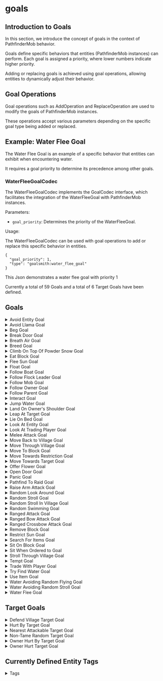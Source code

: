 # goals

## Introduction to Goals

In this section, we introduce the concept of goals in the context of PathfinderMob behavior.

Goals define specific behaviors that entities (PathfinderMob instances) can perform. Each goal is assigned a priority, where lower numbers indicate higher priority.

Adding or replacing goals is achieved using goal operations, allowing entities to dynamically adjust their behavior.

## Goal Operations

Goal operations such as AddOperation and ReplaceOperation are used to modify the goals of PathfinderMob instances.

These operations accept various parameters depending on the specific goal type being added or replaced.

## Example: Water Flee Goal

The Water Flee Goal is an example of a specific behavior that entities can exhibit when encountering water.

It requires a goal priority to determine its precedence among other goals.

### WaterFleeGoalCodec

The WaterFleeGoalCodec implements the GoalCodec interface, which facilitates the integration of the WaterFleeGoal with PathfinderMob instances.

Parameters:

- `goal_priority`: Determines the priority of the WaterFleeGoal.

Usage:

The WaterFleeGoalCodec can be used with goal operations to add or replace this specific behavior in entities.

```
{
  "goal_priority": 1,
  "type": "goalsmith:water_flee_goal"
}
```

This Json demonstrates a water flee goal with priority 1

Currently a total of 59 Goals and a total of 6 Target Goals have been defined.

## Goals

<details>
<summary>Avoid Entity Goal</summary>

The Avoid Entity Goal causes the entity to avoid specific types of entities within a certain distance.

It provides options to define predicates for avoiding and interacting with the avoided entity.

**Entries Needed:**

- `goal_priority`: Priority of the goal. Lower numbers indicate higher priority.
- `entity_class_to_avoid`: Tag key specifying the class of entities to avoid.
- `avoid_predicate`: Predicate determining which entities to avoid.
- `max_distance`: Maximum distance at which the entity will avoid the specified entities.
- `walk_speed_modifier`: Modifier applied to walking speed while avoiding.
- `sprint_speed_modifier`: Modifier applied to sprinting speed while avoiding.
- `predicate_on_avoid_entity`: Predicate determining conditions when the entity interacts with the avoided entity.

**Example of Avoid Entity Goal:**

```
{
  "max_distance": 10.0,
  "walk_speed_modifier": 0.8,
  "sprint_speed_modifier": 0.5,
  "predicate_on_avoid_entity": {
    "type": "goalsmith:no_creative_or_spectator"
  },
  "goal_priority": 1,
  "entity_class_to_avoid": "goalsmith:creeper",
  "avoid_predicate": {
    "type": "goalsmith:true"
  },
  "type": "goalsmith:avoid_entity_goal"
}
```

This example sets up an Avoid Entity Goal with specified parameters to avoid creepers and modify movement speeds.

[Code](https://github.com/Scouter456/Goal_Smith/tree/goal_smith_forge_1.20.1/src/main/java/com/scouter/goalsmith/data/goalcodec/AvoidEntityGoalCodec.java)

</details>

<details>
<summary>Avoid Llama Goal</summary>

The Avoid Llama Goal causes the entity to avoid llamas within a certain distance.

It provides options to modify movement speeds while avoiding llamas.

**Entries Needed:**

- `goal_priority`: Priority of the goal. Lower numbers indicate higher priority.
- `entity_class_to_avoid`: Tag key specifying the class of entities to avoid (llamas in this case).
- `max_distance`: Maximum distance at which the entity will avoid llamas.
- `walk_speed_modifier`: Modifier applied to walking speed while avoiding llamas.
- `sprint_speed_modifier`: Modifier applied to sprinting speed while avoiding llamas.

**Example of Avoid Llama Goal:**

```
{
  "max_distance": 12.0,
  "walk_speed_modifier": 0.75,
  "sprint_speed_modifier": 0.4,
  "goal_priority": 1,
  "entity_class_to_avoid": "goalsmith:llama",
  "type": "goalsmith:avoid_llama_goal"
}
```

This example sets up an Avoid Llama Goal with specified parameters to avoid llamas and modify movement speeds.

[Code](https://github.com/Scouter456/Goal_Smith/tree/goal_smith_forge_1.20.1/src/main/java/com/scouter/goalsmith/data/goalcodec/AvoidLlamaGoalCodec.java)

</details>

<details>
<summary>Beg Goal</summary>

The Beg  Goal causes the entity to beg for a specific type of food item, such as food.

It allows the entity to perform behaviors related to obtaining the specified food item.

**Entries Needed:**

- `goal_priority`: Priority of the goal. Lower numbers indicate higher priority.
- `interesting_food`: Tag key specifying the type of food item to beg for (e.g., fod food tag).
- `look_distance`: Distance at which the entity will look for the specified food item.

**Example of Beg Goal:**

```
{
  "goal_priority": 1,
  "interesting_food": "minecraft:fox_food",
  "look_distance": 10.0,
  "type": "goalsmith:beg_goal"
}
```

This example sets up a Beg Goal with specified parameters to beg for fox food.

[Code](https://github.com/Scouter456/Goal_Smith/tree/goal_smith_forge_1.20.1/src/main/java/com/scouter/goalsmith/data/goalcodec/BegGoalCodec.java)

</details>

<details>
<summary>Break Door Goal</summary>

The Break Door Goal causes the entity to attempt to break doors within a specified time frame under certain conditions.

It checks the difficulty level before attempting to break the door.

**Entries Needed:**

- `goal_priority`: Priority of the goal. Lower numbers indicate higher priority.
- `door_break_time`: Time in ticks it takes for the entity to break a door.
- `difficulty_predicate`: Predicate that defines under which difficulty levels the entity will attempt to break doors.

**Example of Break Door Goal:**

```
{
  "goal_priority": 1,
  "door_break_time": 100,
  "difficulty_predicate": {
    "type": "goalsmith:true"
  },
  "type": "goalsmith:break_door_goal"
}
```

This example sets up a Break Door Goal with specified parameters to break doors.

[Code](https://github.com/Scouter456/Goal_Smith/tree/goal_smith_forge_1.20.1/src/main/java/com/scouter/goalsmith/data/goalcodec/BreakDoorGoalCodec.java)

</details>

<details>
<summary>Breath Air Goal</summary>

The Breath Air Goal allows the entity to prioritize breathing air, typically used by aquatic mobs to surface and replenish their air.

**Entries Needed:**

- `goal_priority`: Priority of the goal. Lower numbers indicate higher priority.

**Example of Breath Air Goal:**

```
{
  "goal_priority": 1,
  "type": "goalsmith:breath_air_goal"
}
```

This example sets up a Breath Air Goal with a specified priority for an aquatic mob to surface and breathe.

[Code](https://github.com/Scouter456/Goal_Smith/tree/goal_smith_forge_1.20.1/src/main/java/com/scouter/goalsmith/data/goalcodec/BreathAirGoalCodec.java)

</details>

<details>
<summary>Breed Goal</summary>

The Breed Goal allows animals to prioritize finding a suitable partner for breeding.

**Entries Needed:**

- `goal_priority`: Priority of the goal. Lower numbers indicate higher priority.
- `possible_partner`: Tag key representing the type of entity that can be a breeding partner.
- `speed_modifier`: Speed modifier for movement towards the breeding partner.

**Example of Breed Goal:**

```
{
  "goal_priority": 1,
  "possible_partner": "goalsmith:cow",
  "speed_modifier": 1.2,
  "type": "goalsmith:breed_goal"
}
```

This example sets up a Breed Goal with a specified priority for an animal to find a suitable partner, based on the animal in the tag.

[Code](https://github.com/Scouter456/Goal_Smith/tree/goal_smith_forge_1.20.1/src/main/java/com/scouter/goalsmith/data/goalcodec/BreedGoalCodec.java)

</details>

<details>
<summary>Climb On Top Of Powder Snow Goal</summary>

The Climb On Top Of Powder Snow Goal allows a mob to prioritize climbing on top of powder snow blocks.

**Entry Needed:**

- `goal_priority`: Priority of the goal. Lower numbers indicate higher priority.

**Example of Climb On Top Of Powder Snow Goal:**

```
{
  "goal_priority": 2,
  "type": "goalsmith:climb_on_top_of_powder_snow_goal"
}
```

This example sets up a Climb On Top Of Powder Snow Goal with a specified priority.

[Code](https://github.com/Scouter456/Goal_Smith/tree/goal_smith_forge_1.20.1/src/main/java/com/scouter/goalsmith/data/goalcodec/ClimbOnTopOfPowderSnowGoalCodec.java)

</details>

<details>
<summary>Eat Block Goal</summary>

The Eat Block Goal allows a mob, such as a sheep, to prioritize eating a specific block, typically grass blocks.

**Entry Needed:**

- `goal_priority`: Priority of the goal. Lower numbers indicate higher priority.

**Example of Eat Block Goal:**

```
{
  "goal_priority": 3,
  "type": "goalsmith:eat_block_goal"
}
```

This example sets up an Eat Block Goal with a specified priority, commonly used for sheep to eat grass blocks.

[Code](https://github.com/Scouter456/Goal_Smith/tree/goal_smith_forge_1.20.1/src/main/java/com/scouter/goalsmith/data/goalcodec/EatBlockGoalCodec.java)

</details>

<details>
<summary>Flee Sun Goal</summary>

The Flee Sun Goal allows a mob to prioritize fleeing from sunlight, adjusting its movement speed based on the provided speed modifier.

**Entry Needed:**

- `goal_priority`: Priority of the goal. Lower numbers indicate higher priority.
- `speed_modifier`: Modifier to adjust the movement speed of the mob when fleeing from sunlight.

**Example of Flee Sun Goal:**

```
{
  "goal_priority": 4,
  "speed_modifier": -0.5,
  "type": "goalsmith:flee_sun_goal"
}
```

This example sets up a Flee Sun Goal with a specified priority and speed modifier, enabling mobs to prioritize avoiding sunlight.

[Code](https://github.com/Scouter456/Goal_Smith/tree/goal_smith_forge_1.20.1/src/main/java/com/scouter/goalsmith/data/goalcodec/FleeSunGoalCodec.java)

</details>

<details>
<summary>Float Goal</summary>

The Float Goal allows a mob to prioritize floating in water.

**Entry Needed:**

- `goal_priority`: Priority of the goal. Lower numbers indicate higher priority.

**Example of Float Goal:**

```
{
  "goal_priority": 3,
  "type": "goalsmith:float_goal"
}
```

This example sets up a Float Goal with a specified priority, enabling mobs to prioritize floating in water.

[Code](https://github.com/Scouter456/Goal_Smith/tree/goal_smith_forge_1.20.1/src/main/java/com/scouter/goalsmith/data/goalcodec/FloatGoalCodec.java)

</details>

<details>
<summary>Follow Boat Goal</summary>

The Follow Boat Goal enables a mob to prioritize following a boat.

**Entry Needed:**

- `goal_priority`: Priority of the goal. Lower numbers indicate higher priority.

**Example of Follow Boat Goal:**

```
{
  "goal_priority": 4,
  "type": "goalsmith:follow_boat_goal"
}
```

This example sets up a Follow Boat Goal with a specified priority, enabling mobs to prioritize following a boat.

[Code](https://github.com/Scouter456/Goal_Smith/tree/goal_smith_forge_1.20.1/src/main/java/com/scouter/goalsmith/data/goalcodec/FollowBoatGoalCodec.java)

</details>

<details>
<summary>Follow Flock Leader Goal</summary>

The Follow Flock Leader Goal enables a mob to prioritize following the leader of a flock, specifically designed for AbstractSchoolingFish.

**Entry Needed:**

- `goal_priority`: Priority of the goal. Lower numbers indicate higher priority.

**Example of Follow Flock Leader Goal:**

```
{
  "goal_priority": 5,
  "type": "goalsmith:follow_flock_leader_goal"
}
```

This example sets up a Follow Flock Leader Goal with a specified priority, enabling mobs, specifically AbstractSchoolingFish, to prioritize following the flock leader.

[Code](https://github.com/Scouter456/Goal_Smith/tree/goal_smith_forge_1.20.1/src/main/java/com/scouter/goalsmith/data/goalcodec/FollowFlockLeaderGoalCodec.java)

</details>

<details>
<summary>Follow Mob Goal</summary>

The Follow Mob Goal allows a mob to follow another mob within a specified area.

**Entry Needed:**

- `goal_priority`: Priority of the goal. Lower numbers indicate higher priority.
- `speed_modifier`: Speed modifier for following.
- `stop_distance`: Distance at which the mob stops following.
- `area_size`: Size of the area within which the mob follows.

**Example of Follow Mob Goal:**

```
{
  "goal_priority": 5,
  "speed_modifier": 1.2,
  "stop_distance": 8.0,
  "area_size": 10.0,
  "type": "goalsmith:follow_mob_goal"
}
```

This example sets up a Follow Mob Goal with a specified priority, speed modifier, stop distance, and area size, allowing mobs to follow another mob within a defined area.

[Code](https://github.com/Scouter456/Goal_Smith/tree/goal_smith_forge_1.20.1/src/main/java/com/scouter/goalsmith/data/goalcodec/FollowMobGoalCodec.java)

</details>

<details>
<summary>Follow Owner Goal</summary>

The Follow Owner Goal allows a tamable animal to follow its owner within specified distances and conditions.

**Entry Needed:**

- `goal_priority`: Priority of the goal. Lower numbers indicate higher priority.
- `speed_modifier`: Speed modifier for following.
- `start_distance`: Distance at which the following starts.
- `stop_distance`: Distance at which the mob stops following.
- `can_fly` (optional, default: false): Whether the mob can fly to follow the owner.

**Example of Follow Owner Goal:**

```
{
  "start_distance": 5.0,
  "stop_distance": 10.0,
  "can_fly": false,
  "goal_priority": 5,
  "speed_modifier": 1.2,
  "type": "goalsmith:follow_owner_goal"
}
```

This example sets up a Follow Owner Goal with a specified priority, speed modifier, start distance, stop distance, and flying capability, allowing tamable animals to follow their owner.

[Code](https://github.com/Scouter456/Goal_Smith/tree/goal_smith_forge_1.20.1/src/main/java/com/scouter/goalsmith/data/goalcodec/FollowOwnerGoalCodec.java)

</details>

<details>
<summary>Follow Parent Goal</summary>

The Follow Parent Goal allows an animal to follow its parent with a specified speed modifier.

**Entry Needed:**

- `goal_priority`: Priority of the goal. Lower numbers indicate higher priority.
- `speed_modifier`: Speed modifier for following.

**Example of Follow Parent Goal:**

```
{
  "goal_priority": 5,
  "speed_modifier": 1.5,
  "type": "goalsmith:follow_parent_goal"
}
```

This example sets up a Follow Parent Goal with a specified priority and speed modifier, allowing an animal to follow its parent.

[Code](https://github.com/Scouter456/Goal_Smith/tree/goal_smith_forge_1.20.1/src/main/java/com/scouter/goalsmith/data/goalcodec/FollowParentGoalCodec.java)

</details>

<details>
<summary>Interact Goal</summary>

The Interact Goal allows a mob to interact with entities of a specific type within a certain distance and with defined probabilities.

**Entry Needed:**

- `goal_priority`: Priority of the goal. Lower numbers indicate higher priority.
- `look_at_type`: Type of entity to interact with.
- `look_distance`: Maximum distance at which interaction can occur.
- `probability` (Optional, default: 0.02): Probability of initiating interaction.
- `only_horizontal` (Optional, default: false): Whether to restrict interaction to horizontal directions.

**Example of Interact Goal:**

```
{
  "look_distance": 10.0,
  "probability": 0.05,
  "only_horizontal": true,
  "goal_priority": 5,
  "look_at_type": "goalsmith:player",
  "type": "goalsmith:interact_goal"
}
```

This example sets up an Interact Goal with a specified priority, entity type to look at, look distance, probability, and only horizontal flag.

[Code](https://github.com/Scouter456/Goal_Smith/tree/goal_smith_forge_1.20.1/src/main/java/com/scouter/goalsmith/data/goalcodec/InteractGoalCodec.java)

</details>

<details>
<summary>Jump Water Goal</summary>

The Jump Water Goal enables a mob to jump out of water at defined intervals.

**Entry Needed:**

- `goal_priority`: Priority of the goal. Lower numbers indicate higher priority.
- `interval`: Interval in ticks between each jump out of water.

**Example of Jump Water Goal:**

```
{
  "goal_priority": 5,
  "interval": 40,
  "type": "goalsmith:jump_water_goal"
}
```

This example sets up a Jump Water Goal with a specified priority and interval, allowing the mob to jump out of water periodically.

[Code](https://github.com/Scouter456/Goal_Smith/tree/goal_smith_forge_1.20.1/src/main/java/com/scouter/goalsmith/data/goalcodec/JumpWaterGoalCodec.java)

</details>

<details>
<summary>Land On Owner's Shoulder Goal</summary>

The Land On Owner's Shoulder Goal allows a mob, specifically a ShoulderRidingEntity, to attempt to land on its owner's shoulder.

**Entry Needed:**

- `goal_priority`: Priority of the goal. Lower numbers indicate higher priority.

**Example of Land On Owner's Shoulder Goal:**

```
{
  "goal_priority": 5,
  "type": "goalsmith:land_on_owners_shoulders_goal"
}
```

This example sets up a Land On Owner's Shoulder Goal with a specified priority, enabling a mob that implements ShoulderRidingEntity to attempt to land on its owner's shoulder.

[Code](https://github.com/Scouter456/Goal_Smith/tree/goal_smith_forge_1.20.1/src/main/java/com/scouter/goalsmith/data/goalcodec/LandOnOwnersShoulderGoalCodec.java)

</details>

<details>
<summary>Leap At Target Goal</summary>

The Leap At Target Goal allows a mob to leap towards a specific target position with a defined vertical movement.

**Entry Needed:**

- `goal_priority`: Priority of the goal. Lower numbers indicate higher priority.
- `yd`: Vertical movement distance (Y-axis).

**Example of Leap At Target Goal:**

```
{
  "goal_priority": 3,
  "y_movement": 1.5,
  "type": "goalsmith:leap_at_target_goal"
}
```

This example sets up a Leap At Target Goal with a specified priority and vertical movement distance, enabling a mob to leap towards a target position.

[Code](https://github.com/Scouter456/Goal_Smith/tree/goal_smith_forge_1.20.1/src/main/java/com/scouter/goalsmith/data/goalcodec/LeapAtTargetGoalCodec.java)

</details>

<details>
<summary>Lie On Bed Goal</summary>

The Lie On Bed Goal enables a tamable animal to lie on a bed with specified behavior parameters.

**Entry Needed:**

- `goal_priority`: Priority of the goal. Lower numbers indicate higher priority.
- `speed_modifier`: Speed modifier applied while lying on the bed.
- `search_range`: Range within which the bed should be searched for.

**Example of Lie On Bed Goal:**

```
{
  "goal_priority": 2,
  "speed_modifier": 0.5,
  "search_range": 5,
  "type": "goalsmith:lie_on_bed_goal"
}
```

This example sets up a Lie On Bed Goal with specified priority, speed modifier, and search range, allowing a tamable animal to lie on a bed with defined behavior.

[Code](https://github.com/Scouter456/Goal_Smith/tree/goal_smith_forge_1.20.1/src/main/java/com/scouter/goalsmith/data/goalcodec/LieOnBedGoalCodec.java)

</details>

<details>
<summary>Look At Entity Goal</summary>

The Look At Entity Goal enables a mob to look at entities of a specific type within a certain distance with defined behavior parameters.

**Entry Needed:**

- `goal_priority`: Priority of the goal. Lower numbers indicate higher priority.
- `look_at_type`: Type of entity to look at, defined using a tag key.
- `look_distance`: Maximum distance at which the entity will look at the target entity.
- `probability`: (Optional) Probability of performing this goal.
- `only_horizontal`: (Optional) Whether the entity should look only horizontally at the target.

**Example of Look At Entity Goal:**

```
{
  "look_distance": 10.0,
  "probability": 0.05,
  "only_horizontal": false,
  "goal_priority": 3,
  "look_at_type": "goalsmith:player",
  "type": "goalsmith:look_at_entity_goal"
}
```

This example sets up a Look At Entity Goal with specified priority, entity type to look at, look distance, probability, and horizontal-only behavior, enabling a mob to perform actions based on the specified parameters.

[Code](https://github.com/Scouter456/Goal_Smith/tree/goal_smith_forge_1.20.1/src/main/java/com/scouter/goalsmith/data/goalcodec/LookAtEntityGoalCodec.java)

</details>

<details>
<summary>Look At Trading Player Goal</summary>

The Look At Trading Player Goal enables a villager to look at a trading player within a specified maximum distance.

**Entry Needed:**

- `goal_priority`: Priority of the goal. Lower numbers indicate higher priority.
- `max_distance`: Maximum distance at which the villager will look at the trading player.

**Example of Look At Trading Player Goal:**

```
{
  "goal_priority": 2,
  "max_distance": 12.0,
  "type": "goalsmith:look_at_trading_player_goal"
}
```

This example sets up a Look At Trading Player Goal with specified priority and maximum distance, allowing a villager to interact with a trading player within a defined range.

[Code](https://github.com/Scouter456/Goal_Smith/tree/goal_smith_forge_1.20.1/src/main/java/com/scouter/goalsmith/data/goalcodec/LookAtTradingPlayerGoalCodec.java)

</details>

<details>
<summary>Melee Attack Goal</summary>

The Melee Attack Goal allows a mob to perform melee attacks on a target, with options to modify speed and behavior when the target is not visible.

**Entry Needed:**

- `goal_priority`: Priority of the goal. Lower numbers indicate higher priority.
- `speed_modifier`: Modifier affecting the speed of melee attacks.
- `following_target_even_if_not_seen`: Boolean indicating whether the mob should continue following the target even when not visible.

**Example of Melee Attack Goal:**

```
{
  "goal_priority": 1,
  "speed_modifier": 1.2,
  "following_target_even_if_not_seen": true,
  "type": "goalsmith:melee_attack_goal"
}
```

This example sets up a Melee Attack Goal with specified priority, speed modifier, and behavior regarding target visibility, allowing a mob to perform melee attacks.

[Code](https://github.com/Scouter456/Goal_Smith/tree/goal_smith_forge_1.20.1/src/main/java/com/scouter/goalsmith/data/goalcodec/MeleeAttackGoalCodec.java)

</details>

<details>
<summary>Move Back to Village Goal</summary>

The Move Back to Village Goal instructs a mob to return to its village, with options to modify movement speed and check for idle time.

**Parameters Needed:**

- `goal_priority`: Priority of the goal. Lower numbers indicate higher priority.
- `speed_modifier`: Modifier affecting the speed of movement back to the village.
- `check_no_action_time`: Boolean indicating whether to check for idle time before moving back.

**Example of Move Back to Village Goal:**

```
{
  "goal_priority": 1,
  "speed_modifier": 1.5,
  "check_no_action_time": true,
  "type": "goalsmith:move_back_to_village_goal"
}
```

This example sets up a Move Back to Village Goal with specified priority, speed modifier, and behavior regarding checking idle time before returning.

[Code](https://github.com/Scouter456/Goal_Smith/tree/goal_smith_forge_1.20.1/src/main/java/com/scouter/goalsmith/data/goalcodec/MoveBackToVillageGoalCodec.java)

</details>

<details>
<summary>Move Through Village Goal</summary>

The Move Through Village Goal directs a mob to move through a village environment, with options to modify movement speed, restrict to nighttime, and interact with doors.

**Parameters Needed:**

- `goal_priority`: Priority of the goal. Lower numbers indicate higher priority.
- `speed_modifier`: Modifier affecting the speed of movement through the village.
- `only_at_night`: Boolean indicating whether the goal should be active only during nighttime.
- `distance_to_poi`: Distance to Points of Interest (POIs) within the village.
- `can_deal_with_doors`: Boolean indicating whether the mob can interact with doors.

**Example of Move Through Village Goal:**

```
{
  "only_at_night": true,
  "distance_to_poi": 5,
  "can_deal_with_doors": true,
  "goal_priority": 1,
  "speed_modifier": 1.2,
  "type": "goalsmith:move_through_village_goal"
}
```

This example sets up a Move Through Village Goal with specified parameters, adjusting movement speed, restricting to nighttime, setting a distance to POI, and allowing interaction with doors.

[Code](https://github.com/Scouter456/Goal_Smith/tree/goal_smith_forge_1.20.1/src/main/java/com/scouter/goalsmith/data/goalcodec/MoveThroughVillageGoalCodec.java)

</details>

<details>
<summary>Move To Block Goal</summary>

The Move To Block Goal directs a mob to move towards a specific block type within a defined search range, both horizontally and vertically if specified.

**Parameters Needed:**

- `goal_priority`: Priority of the goal. Lower numbers indicate higher priority.
- `block`: Type of block that the mob should move towards. Specified as TagKey
- `speed_modifier`: Modifier affecting the speed of movement towards the block.
- `search_range`: Horizontal distance within which to search for the specified block.
- `vertical_search_range`: Optional vertical distance within which to search for the specified block. Defaults to 1 if not provided.

**Example of Move To Block Goal:**

```
{
  "speed_modifier": 1.2,
  "search_range": 5,
  "vertical_search_range": 2,
  "goal_priority": 1,
  "block": "minecraft:sniffer_diggable_block",
  "type": "goalsmith:move_to_block_goal"
}
```

This example sets up a Move To Block Goal with specified parameters, directing a mob to move towards stone blocks within a certain range.

[Code](https://github.com/Scouter456/Goal_Smith/tree/goal_smith_forge_1.20.1/src/main/java/com/scouter/goalsmith/data/goalcodec/MoveToBlockGoalCodec.java)

</details>

<details>
<summary>Move Towards Restriction Goal</summary>

The Move Towards Restriction Goal instructs a mob to move towards a restricted area, typically defined within the mob's navigation constraints.

**Parameters Needed:**

- `goal_priority`: Priority of the goal. Lower numbers indicate higher priority.
- `speed_modifier`: Modifier affecting the speed of movement towards the restricted area.

**Example of Move Towards Restriction Goal:**

```
{
  "goal_priority": 1,
  "speed_modifier": 1.2,
  "type": "goalsmith:move_towards_restriction_goal"
}
```

This example sets up a Move Towards Restriction Goal with specified parameters, directing a mob to move towards a restricted area defined by its navigation constraints.

[Code](https://github.com/Scouter456/Goal_Smith/tree/goal_smith_forge_1.20.1/src/main/java/com/scouter/goalsmith/data/goalcodec/MoveTowardsRestrictionGoalCodec.java)

</details>

<details>
<summary>Move Towards Target Goal</summary>

The Move Towards Target Goal instructs a mob to move to its target within a defined distance radius.

**Parameters Needed:**

- `goal_priority`: Priority of the goal. Lower numbers indicate higher priority.
- `speed_modifier`: Modifier affecting the speed of movement towards the target.
- `within`: Maximum distance radius within which the mob will attempt to move towards the target.

**Example of Move Towards Target Goal:**

```
{
  "goal_priority": 1,
  "speed_modifier": 1.2,
  "distance_radius": 10.0,
  "type": "goalsmith:move_towards_target_goal"
}
```

This example sets up a Move Towards Target Goal with specified parameters, directing a mob to move towards a target within a defined distance radius.

[Code](https://github.com/Scouter456/Goal_Smith/tree/goal_smith_forge_1.20.1/src/main/java/com/scouter/goalsmith/data/goalcodec/MoveTowardsTargetGoalCodec.java)

</details>

<details>
<summary>Offer Flower Goal</summary>

The Offer Flower Goal instructs a mob to offer a flower to another entity.

**Parameters Needed:**

- `goal_priority`: Priority of the goal. Lower numbers indicate higher priority.

**Example of Offer Flower Goal:**

```
{
  "goal_priority": 1,
  "type": "goalsmith:offer_flower_goal"
}
```

This example sets up an Offer Flower Goal with a specified goal priority, instructing a mob to offer a flower to another entity.

[Code](https://github.com/Scouter456/Goal_Smith/tree/goal_smith_forge_1.20.1/src/main/java/com/scouter/goalsmith/data/goalcodec/OfferFlowerGoalCodec.java)

</details>

<details>
<summary>Open Door Goal</summary>

The Open Door Goal instructs a mob to open or close a door.

**Parameters Needed:**

- `goal_priority`: Priority of the goal. Lower numbers indicate higher priority.
- `close_door`: Boolean flag indicating whether to close the door (`true`) or open it (`false`).

**Example of Open Door Goal:**

```
{
  "goal_priority": 1,
  "close_door": false,
  "type": "goalsmith:open_door_goal"
}
```

This example sets up an Open Door Goal with a specified goal priority and determines whether to open or close the door.

[Code](https://github.com/Scouter456/Goal_Smith/tree/goal_smith_forge_1.20.1/src/main/java/com/scouter/goalsmith/data/goalcodec/OpenDoorGoalCodec.java)

</details>

<details>
<summary>Panic Goal</summary>

The Panic Goal causes a mob to enter a panic state under specific conditions.

**Parameters Needed:**

- `goal_priority`: Priority of the goal. Lower numbers indicate higher priority.
- `speed_modifier`: Modifier for movement speed during panic.
- `panic_predicate`: Predicate determining when the mob should panic. Default value includes checks for being attacked or freezing.

**Example of Panic Goal:**

```
{
  "goal_priority": 1,
  "speed_modifier": 1.2,
  "panic_predicate": {
    "predicate_1": {
      "predicate_1": {
        "predicate": {
          "type": "goalsmith:last_hurt_by_mob_is_null"
        },
        "type": "goalsmith:negate"
      },
      "predicate_2": {
        "type": "goalsmith:is_freezing"
      },
      "type": "goalsmith:or"
    },
    "predicate_2": {
      "type": "goalsmith:is_on_fire"
    },
    "type": "goalsmith:or"
  },
  "type": "goalsmith:panic_goal"
}
```

This example sets up a Panic Goal with a specified goal priority, speed modifier, and panic predicate.

**Default Value for Panic Predicate:**

The default panic predicate includes checks for whether the mob has been attacked, is freezing, or is on fire.

[Code](https://github.com/Scouter456/Goal_Smith/tree/goal_smith_forge_1.20.1/src/main/java/com/scouter/goalsmith/data/goalcodec/PanicGoalCodec.java)

</details>

<details>
<summary>Pathfind To Raid Goal</summary>

The Pathfind To Raid Goal directs a mob to pathfind towards a raid event.

**Parameters Needed:**

- `goal_priority`: Priority of the goal. Lower numbers indicate higher priority.

**Example of Pathfind To Raid Goal:**

```
{
  "goal_priority": 1,
  "type": "goalsmith:pathfind_to_raid_goal"
}
```

This example sets up a Pathfind To Raid Goal with a specified goal priority.

[Code](https://github.com/Scouter456/Goal_Smith/tree/goal_smith_forge_1.20.1/src/main/java/com/scouter/goalsmith/data/goalcodec/PathfindToRaidGoalCodec.java)

</details>

<details>
<summary>Raise Arm Attack Goal</summary>

The Raise Arm Attack Goal directs an entity to raise its arm and attack.

**Parameters Needed:**

- `goal_priority`: Priority of the goal. Lower numbers indicate higher priority.
- `speed_modifier`: Modifier for the speed of the attack.
- `following_target_even_if_not_seen`: Whether the zombie will continue following the target even if not seen.

**Example of Raise Arm Attack Goal:**

```
{
  "goal_priority": 1,
  "speed_modifier": 1.2,
  "following_target_even_if_not_seen": true,
  "type": "goalsmith:raise_arm_attack_goal"
}
```

This example sets up a Raise Arm Attack Goal for a zombie with specified parameters.

**Used by:** Zombie, also known as ZombieAttackGoal

[Code](https://github.com/Scouter456/Goal_Smith/tree/goal_smith_forge_1.20.1/src/main/java/com/scouter/goalsmith/data/goalcodec/RaiseArmAttackGoalCodec.java)

</details>

<details>
<summary>Random Look Around Goal</summary>

The Random Look Around Goal causes a mob to randomly look around.

**Parameters Needed:**

- `goal_priority`: Priority of the goal. Lower numbers indicate higher priority.

**Example of Random Look Around Goal:**

```
{
  "goal_priority": 1,
  "type": "goalsmith:random_look_around_goal"
}
```

This example sets up a Random Look Around Goal for a mob with the specified goal priority.

[Code](https://github.com/Scouter456/Goal_Smith/tree/goal_smith_forge_1.20.1/src/main/java/com/scouter/goalsmith/data/goalcodec/RandomLookAroundGoalCodec.java)

</details>

<details>
<summary>Random Stroll Goal</summary>

The Random Stroll Goal causes a mob to randomly wander around.

**Parameters Needed:**

- `goal_priority`: Priority of the goal. Lower numbers indicate higher priority.
- `speed_modifier` (Optional): Speed modifier for the stroll. Defaults to `1.0D` if not specified.
- `interval` (Optional): Interval in ticks between strolls. Defaults to `120` if not specified.
- `check_no_action_time` (Optional): Whether to check for no action time. Defaults to `true` if not specified.

**Example of Random Stroll Goal:**

```
{
  "goal_priority": 1,
  "speed_modifier": 1.2,
  "interval": 40,
  "check_no_action_time": true,
  "type": "goalsmith:random_stroll_goal"
}
```

This example sets up a Random Stroll Goal with specified parameters for a mob.

[Code](https://github.com/Scouter456/Goal_Smith/tree/goal_smith_forge_1.20.1/src/main/java/com/scouter/goalsmith/data/goalcodec/RandomStrollGoalCodec.java)

</details>

<details>
<summary>Random Stroll In Village Goal</summary>

The Random Stroll In Village Goal causes a mob to randomly wander around within the village boundaries.

**Parameters Needed:**

- `goal_priority`: Priority of the goal. Lower numbers indicate higher priority.
- `speed_modifier`: Speed modifier for the stroll. Adjusts the speed at which the mob moves. Defaults to `1.0D` if not specified.

**Example of Random Stroll In Village Goal:**

```
{
  "goal_priority": 1,
  "speed_modifier": 1.2,
  "type": "goalsmith:random_stroll_in_village_goal"
}
```

This example sets up a Random Stroll In Village Goal with specified parameters for a mob.

[Code](https://github.com/Scouter456/Goal_Smith/tree/goal_smith_forge_1.20.1/src/main/java/com/scouter/goalsmith/data/goalcodec/RandomStrollInVillageGoalCodec.java)

</details>

<details>
<summary>Random Swimming Goal</summary>

The Random Swimming Goal causes a mob to swim randomly around its environment.

**Parameters Needed:**

- `goal_priority`: Priority of the goal. Lower numbers indicate higher priority.
- `speed_modifier` (Optional): Speed modifier for the swimming. Defaults to `1.0D` if not specified.
- `interval` (Optional): Interval in ticks between swimming actions. Defaults to `120` if not specified.

**Example of Random Swimming Goal:**

```
{
  "goal_priority": 1,
  "speed_modifier": 1.2,
  "interval": 40,
  "type": "goalsmith:random_swimming_goal"
}
```

This example sets up a Random Swimming Goal with specified parameters for a mob.

[Code](https://github.com/Scouter456/Goal_Smith/tree/goal_smith_forge_1.20.1/src/main/java/com/scouter/goalsmith/data/goalcodec/RandomSwimmingGoalCodec.java)

</details>

<details>
<summary>Ranged Attack Goal</summary>

The Ranged Attack Goal enables a mob to perform ranged attacks with specified parameters for speed, attack intervals, and attack radius.

**Parameters Needed:**

- `goal_priority`: Priority of the goal. Lower numbers indicate higher priority.
- `speed_modifier`: Speed modifier during the attack.
- `attack_interval_min`: Minimum interval in ticks between attacks.
- `attack_interval_max`: Maximum interval in ticks between attacks.
- `attack_radius`: The radius within which the mob can attack.

**Example of Ranged Attack Goal:**

```
{
  "attack_interval_min": 20,
  "attack_interval_max": 40,
  "attack_radius": 15.0,
  "goal_priority": 1,
  "speed_modifier": 1.2,
  "type": "goalsmith:ranged_attack_goal"
}
```

This example sets up a Ranged Attack Goal with specified parameters for a mob.

**Used by:** Mobs that implement the `RangedAttackMob` interface

[Code](https://github.com/Scouter456/Goal_Smith/tree/goal_smith_forge_1.20.1/src/main/java/com/scouter/goalsmith/data/goalcodec/RangedAttackGoalCodec.java)

</details>

<details>
<summary>Ranged Bow Attack Goal</summary>

The Ranged Bow Attack Goal enables a mob to perform ranged bow attacks with specified parameters for speed, attack interval, and attack radius.

**Parameters Needed:**

- `goal_priority`: Priority of the goal. Lower numbers indicate higher priority.
- `speed_modifier`: Speed modifier during the attack.
- `attack_interval_min`: Minimum interval in ticks between attacks.
- `attack_radius`: The radius within which the mob can attack.

**Example of Ranged Bow Attack Goal:**

```
{
  "goal_priority": 1,
  "speed_modifier": 1.2,
  "attack_interval_min": 20,
  "attack_radius": 15.0,
  "type": "goalsmith:ranged_bow_attack_goal"
}
```

This example sets up a Ranged Bow Attack Goal with specified parameters for a mob.

**Used by:** Mobs that implement both the `Mob` and `RangedAttackMob` interfaces

[Code](https://github.com/Scouter456/Goal_Smith/tree/goal_smith_forge_1.20.1/src/main/java/com/scouter/goalsmith/data/goalcodec/RangedBowAttackGoalCodec.java)

</details>

<details>
<summary>Ranged Crossbow Attack Goal</summary>

The Ranged Crossbow Attack Goal enables a mob to perform ranged crossbow attacks with specified parameters for speed and attack radius.

**Parameters Needed:**

- `goal_priority`: Priority of the goal. Lower numbers indicate higher priority.
- `speed_modifier`: Speed modifier during the attack.
- `attack_radius`: The radius within which the mob can attack.

**Example of Ranged Crossbow Attack Goal:**

```
{
  "goal_priority": 1,
  "speed_modifier": 1.2,
  "attack_radius": 15.0,
  "type": "goalsmith:ranged_crossbow_attack_goal"
}
```

This example sets up a Ranged Crossbow Attack Goal with specified parameters for a mob.

**Used by:** Mobs that implement the `Monster`, `RangedAttackMob`, and `CrossbowAttackMob` interfaces

[Code](https://github.com/Scouter456/Goal_Smith/tree/goal_smith_forge_1.20.1/src/main/java/com/scouter/goalsmith/data/goalcodec/RangedCrossbowAttackGoalCodec.java)

</details>

<details>
<summary>Remove Block Goal</summary>

The Remove Block Goal enables a mob to remove specific blocks in its vicinity, with parameters for speed, search range, and block type.

**Parameters Needed:**

- `goal_priority`: Priority of the goal. Lower numbers indicate higher priority.
- `block_to_remove`: The type of block that the mob will attempt to remove. No tag just a block e.g. minecraft:grass_block
- `speed_modifier`: Speed modifier for the action of removing blocks.
- `search_range`: The range within which the mob will search for the specified block to remove.

**Example of Remove Block Goal:**

```
{
  "goal_priority": 1,
  "block_to_remove": "minecraft:dirt",
  "speed_modifier": 1.2,
  "search_range": 5,
  "type": "goalsmith:remove_block_goal"
}
```

This example sets up a Remove Block Goal with specified parameters for a mob.

[Code](https://github.com/Scouter456/Goal_Smith/tree/goal_smith_forge_1.20.1/src/main/java/com/scouter/goalsmith/data/goalcodec/RemoveBlockGoalCodec.java)

</details>

<details>
<summary>Restrict Sun Goal</summary>

The Restrict Sun Goal prevents a mob from being exposed to sunlight, often to avoid damage or discomfort caused by sunlight.

**Parameters Needed:**

- `goal_priority`: Priority of the goal. Lower numbers indicate higher priority.

**Example of Restrict Sun Goal:**

```
{
  "goal_priority": 1,
  "type": "goalsmith:restrict_sun_goal"
}
```

This example sets up a Restrict Sun Goal with the specified priority for a mob.

**Used by:** Mobs that need to avoid sunlight, typically for survival reasons such as avoiding damage from sunlight exposure

[Code](https://github.com/Scouter456/Goal_Smith/tree/goal_smith_forge_1.20.1/src/main/java/com/scouter/goalsmith/data/goalcodec/RestrictSunGoalCodec.java)

</details>

<details>
<summary>Search For Items Goal</summary>

The Search For Items Goal enables a mob to search for specific items defined by a tag key. This goal can be used to simulate behaviors where mobs actively seek out certain items in their environment.

**Parameters Needed:**

- `goal_priority`: Priority of the goal. Lower numbers indicate higher priority.
- `allowed_items`: Tag key for items that the mob is allowed to search for.

**Example of Search For Items Goal:**

```
{
  "goal_priority": 1,
  "allowed_items": "minecraft:arrows",
  "type": "goalsmith:search_for_items_goal"
}
```

This example sets up a Search For Items Goal with arrows in a tag.

[Code](https://github.com/Scouter456/Goal_Smith/tree/goal_smith_forge_1.20.1/src/main/java/com/scouter/goalsmith/data/goalcodec/SearchForItemsGoalCodec.java)

</details>

<details>
<summary>Sit On Block Goal</summary>

The Sit On Block Goal allows tamable animals to sit on specified blocks with enhanced behavior.

**Parameters Needed:**

- `goal_priority`: Priority of the goal. Lower numbers indicate higher priority.
- `speed_modifier`: Speed modifier for sitting on the block.

**Example of Sit On Block Goal:**

```
{
  "goal_priority": 1,
  "speed_modifier": 1.2,
  "type": "goalsmith:sit_on_block_goal"
}
```

This example sets up a Sit On Block Goal with specified parameters for a tamable animal.

[Code](https://github.com/Scouter456/Goal_Smith/tree/goal_smith_forge_1.20.1/src/main/java/com/scouter/goalsmith/data/goalcodec/SitOnBlockGoalCodec.java)

</details>

<details>
<summary>Sit When Ordered to Goal</summary>

The Sit When Ordered to Goal allows tamable animals to sit down when ordered to do so.

**Parameters Needed:**

- `goal_priority`: Priority of the goal. Lower numbers indicate higher priority.

**Example of Sit When Ordered to Goal:**

```
{
  "goal_priority": 1,
  "type": "goalsmith:sit_when_ordered_goal"
}
```

This example sets up a Sit When Ordered to Goal with a specified priority for a tamable animal.

**Used by:** Tamable animals that have the ability to sit down when they receive an order or command.

[Code](https://github.com/Scouter456/Goal_Smith/tree/goal_smith_forge_1.20.1/src/main/java/com/scouter/goalsmith/data/goalcodec/SitWhenOrderedToGoalCodec.java)

</details>

<details>
<summary>Stroll Through Village Goal</summary>

The Stroll Through Village Goal causes a mob to wander through a village.

**Parameters Needed:**

- `goal_priority`: Priority of the goal. Lower numbers indicate higher priority.
- `interval`: Interval in ticks between strolls.

**Example of Stroll Through Village Goal:**

```
{
  "goal_priority": 1,
  "interval": 40,
  "type": "goalsmith:stroll_through_village_goal"
}
```

This example sets up a Stroll Through Village Goal with specified parameters for a mob.

**Used by:** Mobs that are intended to wander through villages in the game environment.

[Code](https://github.com/Scouter456/Goal_Smith/tree/goal_smith_forge_1.20.1/src/main/java/com/scouter/goalsmith/data/goalcodec/StrollThroughVillageGoalCodec.java)

</details>

<details>
<summary>Tempt Goal</summary>

The Tempt Goal entices a mob to follow and interact with specified items.

**Parameters Required:**

- `goal_priority`: Priority of the goal. Lower numbers indicate higher priority.
- `speed_modifier`: Modifier applied to the mob's movement speed while tempted.
- `items`: Tag of items that can tempt the mob.
- `can_scare`: Whether the mob can be scared away from the tempting item.

**Example of Tempt Goal:**

```
{
  "goal_priority": 1,
  "speed_modifier": 1.2,
  "items": "minecraft:fox_food",
  "can_scare": true,
  "type": "goalsmith:tempt_goal"
}
```

This example sets up a Tempt Goal with specified parameters for a mob.

**Used by:** Mobs that can be tempted by items, in the example fox food, such as animals following food or other enticing objects.

[Code](https://github.com/Scouter456/Goal_Smith/tree/goal_smith_forge_1.20.1/src/main/java/com/scouter/goalsmith/data/goalcodec/TemptGoalCodec.java)

</details>

<details>
<summary>Trade With Player Goal</summary>

The Trade With Player Goal enables an AbstractVillager to engage in trading interactions with players.

**Parameters Required:**

- `goal_priority`: Priority of the goal. Lower numbers indicate higher priority.

**Example of Trade With Player Goal:**

```
{
  "goal_priority": 1,
  "type": "goalsmith:trade_with_player_goal"
}
```

This example sets up a Trade With Player Goal with a specified priority for an AbstractVillager.

[Code](https://github.com/Scouter456/Goal_Smith/tree/goal_smith_forge_1.20.1/src/main/java/com/scouter/goalsmith/data/goalcodec/TradeWithPlayerGoalCodec.java)

</details>

<details>
<summary>Try Find Water Goal</summary>

The Try Find Water Goal allows a mob to actively seek out nearby water sources for hydration or other purposes.

**Parameters Required:**

- `goal_priority`: Priority of the goal. Lower numbers indicate higher priority.

**Example of Try Find Water Goal:**

```
{
  "goal_priority": 1,
  "type": "goalsmith:try_find_water_goal"
}
```

This example demonstrates how to set up a Try Find Water Goal with a specified priority for a mob.

[Code](https://github.com/Scouter456/Goal_Smith/tree/goal_smith_forge_1.20.1/src/main/java/com/scouter/goalsmith/data/goalcodec/TryFindWaterGoalCodec.java)

</details>

<details>
<summary>Use Item Goal</summary>

The Use Item Goal allows a mob to use a specific item under certain conditions.

**Parameters Required:**

- `goal_priority`: Priority of the goal. Lower numbers indicate higher priority.
- `item`: The item that the mob will use.
- `finish_using_sound`: The sound played when the mob finishes using the item.
- `can_use_predicate`: Predicate determining when the mob can use the item.

**Example of Use Item Goal:**

```
{
  "goal_priority": 1,
  "item": {
    "id": "minecraft:cake",
    "Count": 1
  },
  "finish_using_sound": "minecraft:entity.player.burp",
  "can_use_predicate": {
    "type": "goalsmith:is_night"
  },
  "type": "goalsmith:use_item_goal"
}
```

This example demonstrates how to set up a Use Item Goal with specific parameters for a mob.

[Code](https://github.com/Scouter456/Goal_Smith/tree/goal_smith_forge_1.20.1/src/main/java/com/scouter/goalsmith/data/goalcodec/UseItemGoalCodec.java)

</details>

<details>
<summary>Water Avoiding Random Flying Goal</summary>

The Water Avoiding Random Flying Goal enables a mob to perform random flying movements while avoiding water.

**Parameters Required:**

- `goal_priority`: Priority of the goal. Lower numbers indicate higher priority.
- `speed_modifier`: Modifier that affects the speed of the flying movement.

**Example of Water Avoiding Random Flying Goal:**

```
{
  "goal_priority": 1,
  "speed_modifier": 1.2,
  "type": "goalsmith:water_avoiding_random_flying_goal"
}
```

This example demonstrates how to set up a Water Avoiding Random Flying Goal with specific parameters for a mob.

**Used by:** Mobs that have the ability to fly and need to avoid water bodies in their movement.

[Code](https://github.com/Scouter456/Goal_Smith/tree/goal_smith_forge_1.20.1/src/main/java/com/scouter/goalsmith/data/goalcodec/WaterAvoidingRandomFlyingGoalCodec.java)

</details>

<details>
<summary>Water Avoiding Random Stroll Goal</summary>

The Water Avoiding Random Stroll Goal allows a mob to perform random walking movements while avoiding water.

**Parameters Required:**

- `goal_priority`: Priority of the goal. Lower numbers indicate higher priority.
- `speed_modifier`: Modifier affecting the speed of the walking movement.
- `probability`: Optional parameter specifying the probability of performing the random stroll.

**Example of Water Avoiding Random Stroll Goal:**

```
{
  "goal_priority": 1,
  "speed_modifier": 1.2,
  "probability": 0.05,
  "type": "goalsmith:water_avoiding_random_stroll_goal"
}
```

This example demonstrates how to set up a Water Avoiding Random Stroll Goal with specific parameters for a mob.

**Used by:** Mobs that need to perform random walking movements while avoiding water bodies in their path.

[Code](https://github.com/Scouter456/Goal_Smith/tree/goal_smith_forge_1.20.1/src/main/java/com/scouter/goalsmith/data/goalcodec/WaterAvoidingRandomStrollGoalCodec.java)

</details>

<details>
<summary>Water Flee Goal</summary>

The Water Flee Goal enables a mob to execute evasive actions when near water, facilitating escape from potentially dangerous situations involving water.

**Parameters Required:**

- `goal_priority`: Specifies the priority level of this goal. Lower numbers indicate higher priority.

**Example Usage of Water Flee Goal:**

```
{
  "goal_priority": 1,
  "type": "goalsmith:water_flee_goal"
}
```

This example demonstrates how to configure a Water Flee Goal with specific parameters for a mob.

[Code](https://github.com/Scouter456/Goal_Smith/tree/goal_smith_forge_1.20.1/src/main/java/com/scouter/goalsmith/data/goalcodec/WaterFleeGoalCodec.java)

</details>

## Target Goals

<details>
<summary>Defend Village Target Goal</summary>

The Defend Village Target Goal instructs a mob to prioritize defending a village when threats are detected, ensuring the safety of the village and its inhabitants.

**Parameters Required:**

- `goal_priority`: Specifies the priority level of this goal. Lower numbers indicate higher priority.

**Example Usage of Defend Village Target Goal:**

```
{
  "goal_priority": 1,
  "type": "goalsmith:defend_village_target_goal"
}
```

This example demonstrates how to configure a Defend Village Target Goal with specific parameters for a mob.

**Applied to:** Mobs that are tasked with defending villages from threats, ensuring the safety of villagers and structures within the village.

[Code](https://github.com/Scouter456/Goal_Smith/tree/goal_smith_forge_1.20.1/src/main/java/com/scouter/goalsmith/data/goalcodec/targetgoalcodec/DefendVillageTargetGoalCodec.java)

</details>

<details>
<summary>Hurt By Target Goal</summary>

The Hurt By Target Goal enables a mob to prioritize attacking entities that have inflicted harm on it, ignoring specified entity types.

**Parameters Required:**

- `target_goal_priority`: Specifies the priority level of this goal. Lower numbers indicate higher priority.
- `to_ignore`: Defines the types of entities that the mob should ignore when selecting targets. Defined as TagKey

**Example Usage of Hurt By Target Goal:**

```
{
  "target_goal_priority": 1,
  "to_ignore": "goalsmith:player",
  "type": "goalsmith:hurt_by_target_goal"
}
```

This example demonstrates how to configure a Hurt By Target Goal with specific parameters for a mob.

**Applied to:** Mobs that prioritize retaliating against entities that have harmed them, while ignoring specific types of entities.

[Code](https://github.com/Scouter456/Goal_Smith/tree/goal_smith_forge_1.20.1/src/main/java/com/scouter/goalsmith/data/goalcodec/targetgoalcodec/HurtByTargetGoalCodec.java)

</details>

<details>
<summary>Nearest Attackable Target Goal</summary>

The Nearest Attackable Target Goal allows a mob to select the nearest living entity of a specified type as its target, with optional conditions.

**Parameters Required:**

- `target_goal_priority`: Specifies the priority level of this goal. Lower numbers indicate higher priority.
- `target_type`: Specifies the type of entity that the mob will target.
- `must_see`: Determines if the mob must have line-of-sight to the target.

**Optional Parameters:**

- `random_interval`: Defines the interval (in ticks) at which the mob re-evaluates its target selection randomly. Default is 10 ticks.
- `must_reach`: Specifies whether the mob must be able to pathfind to the target entity.
- `target_predicate`: Allows customization of the target selection criteria using a predicate.

**Example Usage of Nearest Attackable Target Goal:**

```
{
  "must_see": true,
  "must_reach": false,
  "target_predicate": {
    "type": "goalsmith:true"
  },
  "target_goal_priority": 1,
  "target_type": "goalsmith:player",
  "random_interval": 15,
  "type": "goalsmith:nearest_attackable_target_goal"
}
```

This example demonstrates how to configure a Nearest Attackable Target Goal with specific parameters for a mob.

**Applied to:** Mobs that prioritize targeting the nearest living entity of a specified type, based on defined parameters.

[Code](https://github.com/Scouter456/Goal_Smith/tree/goal_smith_forge_1.20.1/src/main/java/com/scouter/goalsmith/data/goalcodec/targetgoalcodec/NearestAttackableTargetGoalCodec.java)

</details>

<details>
<summary>Non-Tame Random Target Goal</summary>

The Non-Tame Random Target Goal allows tamable animals to randomly select nearby entities of a specified type as their target, with optional conditions.

**Parameters Required:**

- `target_goal_priority`: Specifies the priority level of this goal. Lower numbers indicate higher priority.
- `target_type`: Specifies the type of entity that the tamable animal will randomly target.
- `must_see`: Determines if the tamable animal must have line-of-sight to the target.

**Optional Parameters:**

- `random_interval`: Defines the interval (in ticks) at which the tamable animal re-evaluates its target selection randomly. Default is 10 ticks.
- `must_reach`: Specifies whether the tamable animal must be able to pathfind to the target entity.
- `target_predicate`: Allows customization of the target selection criteria using a predicate.

**Example Usage of Non-Tame Random Target Goal:**

```
{
  "must_see": true,
  "must_reach": false,
  "target_predicate": {
    "type": "goalsmith:true"
  },
  "target_goal_priority": 1,
  "target_type": "goalsmith:player",
  "random_interval": 15,
  "type": "goalsmith:non_tame_random_target_goal"
}
```

This example demonstrates how to configure a Non-Tame Random Target Goal with specific parameters for a tamable animal.

**Applied to:** Tamable animals that randomly select nearby entities of a specified type as targets, based on defined parameters.

[Code](https://github.com/Scouter456/Goal_Smith/tree/goal_smith_forge_1.20.1/src/main/java/com/scouter/goalsmith/data/goalcodec/targetgoalcodec/NonTameRandomTargetGoalCodec.java)

</details>

<details>
<summary>Owner Hurt By Target Goal</summary>

The Owner Hurt By Target Goal enables tamable animals to prioritize attacking entities that have harmed their owner.

**Parameters Required:**

- `goal_priority`: Specifies the priority level of this goal. Lower numbers indicate higher priority.

**Example Usage of Owner Hurt By Target Goal:**

```
{
  "goal_priority": 1,
  "type": "goalsmith:owner_hurt_by_target_goal"
}
```

This example demonstrates how to configure an Owner Hurt By Target Goal with a specific priority for a tamable animal.

**Applied to:** Tamable animals that prioritize retaliating against entities that have harmed their owner.

[Source Code](https://github.com/Scouter456/Goal_Smith/tree/goal_smith_forge_1.20.1/src/main/java/com/scouter/goalsmith/data/goalcodec/targetgoalcodec/OwnerHurtByTargetGoalCodec.java)

</details>

<details>
<summary>Owner Hurt Target Goal</summary>

The Owner Hurt Target Goal enables tamable animals to prioritize attacking entities that have hurt their owner.

**Parameters Required:**

- `goal_priority`: Specifies the priority level of this goal. Lower numbers indicate higher priority.

**Example Usage of Owner Hurt Target Goal:**

```
{
  "goal_priority": 1,
  "type": "goalsmith:owner_hurt_target_goal"
}
```

This example demonstrates how to configure an Owner Hurt Target Goal with a specific priority for a tamable animal.

**Applied to:** Tamable animals that prioritize retaliating against entities that have hurt their owner.

[Source Code](https://github.com/Scouter456/Goal_Smith/tree/goal_smith_forge_1.20.1/src/main/java/com/scouter/goalsmith/data/goalcodec/targetgoalcodec/OwnerHurtTargetGoalCodec.java)

</details>

## Currently Defined Entity Tags

<details>
<summary>Tags</summary>

```
goalsmith:allay
```

With value minecraft:allay

```
goalsmith:area_effect_cloud
```

With value minecraft:area_effect_cloud

```
goalsmith:armor_stand
```

With value minecraft:armor_stand

```
goalsmith:arrow
```

With value minecraft:arrow

```
goalsmith:axolotl
```

With value minecraft:axolotl

```
goalsmith:bat
```

With value minecraft:bat

```
goalsmith:bee
```

With value minecraft:bee

```
goalsmith:blaze
```

With value minecraft:blaze

```
goalsmith:block_display
```

With value minecraft:block_display

```
goalsmith:boat
```

With value minecraft:boat

```
goalsmith:camel
```

With value minecraft:camel

```
goalsmith:cat
```

With value minecraft:cat

```
goalsmith:cave_spider
```

With value minecraft:cave_spider

```
goalsmith:chest_boat
```

With value minecraft:chest_boat

```
goalsmith:chest_minecart
```

With value minecraft:chest_minecart

```
goalsmith:chicken
```

With value minecraft:chicken

```
goalsmith:cod
```

With value minecraft:cod

```
goalsmith:command_block_minecart
```

With value minecraft:command_block_minecart

```
goalsmith:cow
```

With value minecraft:cow

```
goalsmith:creeper
```

With value minecraft:creeper

```
goalsmith:dolphin
```

With value minecraft:dolphin

```
goalsmith:donkey
```

With value minecraft:donkey

```
goalsmith:dragon_fireball
```

With value minecraft:dragon_fireball

```
goalsmith:drowned
```

With value minecraft:drowned

```
goalsmith:egg
```

With value minecraft:egg

```
goalsmith:elder_guardian
```

With value minecraft:elder_guardian

```
goalsmith:end_crystal
```

With value minecraft:end_crystal

```
goalsmith:ender_dragon
```

With value minecraft:ender_dragon

```
goalsmith:ender_pearl
```

With value minecraft:ender_pearl

```
goalsmith:enderman
```

With value minecraft:enderman

```
goalsmith:endermite
```

With value minecraft:endermite

```
goalsmith:evoker
```

With value minecraft:evoker

```
goalsmith:evoker_fangs
```

With value minecraft:evoker_fangs

```
goalsmith:experience_bottle
```

With value minecraft:experience_bottle

```
goalsmith:experience_orb
```

With value minecraft:experience_orb

```
goalsmith:eye_of_ender
```

With value minecraft:eye_of_ender

```
goalsmith:falling_block
```

With value minecraft:falling_block

```
goalsmith:firework_rocket
```

With value minecraft:firework_rocket

```
goalsmith:fox
```

With value minecraft:fox

```
goalsmith:frog
```

With value minecraft:frog

```
goalsmith:furnace_minecart
```

With value minecraft:furnace_minecart

```
goalsmith:ghast
```

With value minecraft:ghast

```
goalsmith:giant
```

With value minecraft:giant

```
goalsmith:glow_item_frame
```

With value minecraft:glow_item_frame

```
goalsmith:glow_squid
```

With value minecraft:glow_squid

```
goalsmith:goat
```

With value minecraft:goat

```
goalsmith:guardian
```

With value minecraft:guardian

```
goalsmith:hoglin
```

With value minecraft:hoglin

```
goalsmith:hopper_minecart
```

With value minecraft:hopper_minecart

```
goalsmith:horse
```

With value minecraft:horse

```
goalsmith:husk
```

With value minecraft:husk

```
goalsmith:illusioner
```

With value minecraft:illusioner

```
goalsmith:interaction
```

With value minecraft:interaction

```
goalsmith:iron_golem
```

With value minecraft:iron_golem

```
goalsmith:item
```

With value minecraft:item

```
goalsmith:item_display
```

With value minecraft:item_display

```
goalsmith:item_frame
```

With value minecraft:item_frame

```
goalsmith:fireball
```

With value minecraft:fireball

```
goalsmith:leash_knot
```

With value minecraft:leash_knot

```
goalsmith:lightning_bolt
```

With value minecraft:lightning_bolt

```
goalsmith:llama
```

With value minecraft:llama

```
goalsmith:llama_spit
```

With value minecraft:llama_spit

```
goalsmith:magma_cube
```

With value minecraft:magma_cube

```
goalsmith:marker
```

With value minecraft:marker

```
goalsmith:minecart
```

With value minecraft:minecart

```
goalsmith:mooshroom
```

With value minecraft:mooshroom

```
goalsmith:mule
```

With value minecraft:mule

```
goalsmith:ocelot
```

With value minecraft:ocelot

```
goalsmith:painting
```

With value minecraft:painting

```
goalsmith:panda
```

With value minecraft:panda

```
goalsmith:parrot
```

With value minecraft:parrot

```
goalsmith:phantom
```

With value minecraft:phantom

```
goalsmith:pig
```

With value minecraft:pig

```
goalsmith:piglin
```

With value minecraft:piglin

```
goalsmith:piglin_brute
```

With value minecraft:piglin_brute

```
goalsmith:pillager
```

With value minecraft:pillager

```
goalsmith:polar_bear
```

With value minecraft:polar_bear

```
goalsmith:potion
```

With value minecraft:potion

```
goalsmith:pufferfish
```

With value minecraft:pufferfish

```
goalsmith:rabbit
```

With value minecraft:rabbit

```
goalsmith:ravager
```

With value minecraft:ravager

```
goalsmith:salmon
```

With value minecraft:salmon

```
goalsmith:sheep
```

With value minecraft:sheep

```
goalsmith:shulker
```

With value minecraft:shulker

```
goalsmith:shulker_bullet
```

With value minecraft:shulker_bullet

```
goalsmith:silverfish
```

With value minecraft:silverfish

```
goalsmith:skeleton
```

With value minecraft:skeleton

```
goalsmith:skeleton_horse
```

With value minecraft:skeleton_horse

```
goalsmith:slime
```

With value minecraft:slime

```
goalsmith:small_fireball
```

With value minecraft:small_fireball

```
goalsmith:sniffer
```

With value minecraft:sniffer

```
goalsmith:snow_golem
```

With value minecraft:snow_golem

```
goalsmith:snowball
```

With value minecraft:snowball

```
goalsmith:spawner_minecart
```

With value minecraft:spawner_minecart

```
goalsmith:spectral_arrow
```

With value minecraft:spectral_arrow

```
goalsmith:spider
```

With value minecraft:spider

```
goalsmith:squid
```

With value minecraft:squid

```
goalsmith:stray
```

With value minecraft:stray

```
goalsmith:strider
```

With value minecraft:strider

```
goalsmith:tadpole
```

With value minecraft:tadpole

```
goalsmith:text_display
```

With value minecraft:text_display

```
goalsmith:tnt
```

With value minecraft:tnt

```
goalsmith:tnt_minecart
```

With value minecraft:tnt_minecart

```
goalsmith:trader_llama
```

With value minecraft:trader_llama

```
goalsmith:trident
```

With value minecraft:trident

```
goalsmith:tropical_fish
```

With value minecraft:tropical_fish

```
goalsmith:turtle
```

With value minecraft:turtle

```
goalsmith:vex
```

With value minecraft:vex

```
goalsmith:villager
```

With value minecraft:villager

```
goalsmith:vindicator
```

With value minecraft:vindicator

```
goalsmith:wandering_trader
```

With value minecraft:wandering_trader

```
goalsmith:warden
```

With value minecraft:warden

```
goalsmith:witch
```

With value minecraft:witch

```
goalsmith:wither
```

With value minecraft:wither

```
goalsmith:wither_skeleton
```

With value minecraft:wither_skeleton

```
goalsmith:wither_skull
```

With value minecraft:wither_skull

```
goalsmith:wolf
```

With value minecraft:wolf

```
goalsmith:zoglin
```

With value minecraft:zoglin

```
goalsmith:zombie
```

With value minecraft:zombie

```
goalsmith:zombie_horse
```

With value minecraft:zombie_horse

```
goalsmith:zombie_villager
```

With value minecraft:zombie_villager

```
goalsmith:zombified_piglin
```

With value minecraft:zombified_piglin

```
goalsmith:player
```

With value minecraft:player

```
goalsmith:fishing_bobber
```

With value minecraft:fishing_bobber

</details>

